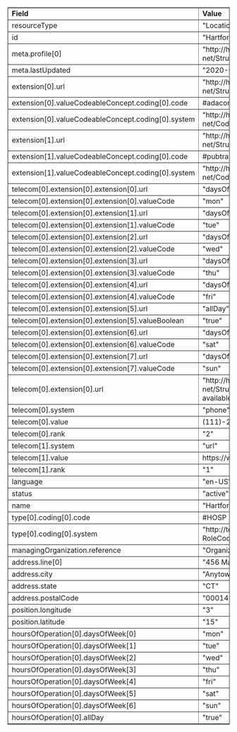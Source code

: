 <table border="1"><tr><td><b>Field</b></td><td><b>Value</b></td></tr>
<tr><td>resourceType</td><td>
"Location"
</td></tr>
<tr><td>id</td><td>
"HartfordHospitalLocation1"
</td></tr>
<tr><td>meta.profile[0]</td><td>"http://hl7.org/fhir/us/davinci-pdex-plan-net/StructureDefinition/plannet-Location"</td>
<tr><td>meta.lastUpdated</td><td>
"2020-07-07T13:26:22.0314215+00:00"
</td></tr>
<tr><td>extension[0].url</td><td>
"http://hl7.org/fhir/us/davinci-pdex-plan-net/StructureDefinition/accessibility"
</td></tr>
<tr><td>extension[0].valueCodeableConcept.coding[0].code</td><td>
#adacomp
</td></tr>
<tr><td>extension[0].valueCodeableConcept.coding[0].system</td><td>
"http://hl7.org/fhir/us/davinci-pdex-plan-net/CodeSystem/AccessibilityCS"
</td></tr>
<tr><td>extension[1].url</td><td>
"http://hl7.org/fhir/us/davinci-pdex-plan-net/StructureDefinition/accessibility"
</td></tr>
<tr><td>extension[1].valueCodeableConcept.coding[0].code</td><td>
#pubtrans
</td></tr>
<tr><td>extension[1].valueCodeableConcept.coding[0].system</td><td>
"http://hl7.org/fhir/us/davinci-pdex-plan-net/CodeSystem/AccessibilityCS"
</td></tr>
<tr><td>telecom[0].extension[0].extension[0].url</td><td>
"daysOfWeek"
</td></tr>
<tr><td>telecom[0].extension[0].extension[0].valueCode</td><td>
"mon"
</td></tr>
<tr><td>telecom[0].extension[0].extension[1].url</td><td>
"daysOfWeek"
</td></tr>
<tr><td>telecom[0].extension[0].extension[1].valueCode</td><td>
"tue"
</td></tr>
<tr><td>telecom[0].extension[0].extension[2].url</td><td>
"daysOfWeek"
</td></tr>
<tr><td>telecom[0].extension[0].extension[2].valueCode</td><td>
"wed"
</td></tr>
<tr><td>telecom[0].extension[0].extension[3].url</td><td>
"daysOfWeek"
</td></tr>
<tr><td>telecom[0].extension[0].extension[3].valueCode</td><td>
"thu"
</td></tr>
<tr><td>telecom[0].extension[0].extension[4].url</td><td>
"daysOfWeek"
</td></tr>
<tr><td>telecom[0].extension[0].extension[4].valueCode</td><td>
"fri"
</td></tr>
<tr><td>telecom[0].extension[0].extension[5].url</td><td>
"allDay"
</td></tr>
<tr><td>telecom[0].extension[0].extension[5].valueBoolean</td><td>
"true"
</td></tr>
<tr><td>telecom[0].extension[0].extension[6].url</td><td>
"daysOfWeek"
</td></tr>
<tr><td>telecom[0].extension[0].extension[6].valueCode</td><td>
"sat"
</td></tr>
<tr><td>telecom[0].extension[0].extension[7].url</td><td>
"daysOfWeek"
</td></tr>
<tr><td>telecom[0].extension[0].extension[7].valueCode</td><td>
"sun"
</td></tr>
<tr><td>telecom[0].extension[0].url</td><td>
"http://hl7.org/fhir/us/davinci-pdex-plan-net/StructureDefinition/contactpoint-availabletime"
</td></tr>
<tr><td>telecom[0].system</td><td>
"phone"
</td></tr>
<tr><td>telecom[0].value</td><td>
(111)-222-3333
</td></tr>
<tr><td>telecom[0].rank</td><td>
"2"
</td></tr>
<tr><td>telecom[1].system</td><td>
"url"
</td></tr>
<tr><td>telecom[1].value</td><td>
https://www.hgh.com
</td></tr>
<tr><td>telecom[1].rank</td><td>
"1"
</td></tr>
<tr><td>language</td><td>
"en-US"
</td></tr>
<tr><td>status</td><td>
"active"
</td></tr>
<tr><td>name</td><td>
"Hartford Hospital Location 1"
</td></tr>
<tr><td>type[0].coding[0].code</td><td>
#HOSP
</td></tr>
<tr><td>type[0].coding[0].system</td><td>
"http://terminology.hl7.org/CodeSystem/v3-RoleCode"
</td></tr>
<tr><td>managingOrganization.reference</td><td>
"Organization/HartfordGeneralHospital"
</td></tr>
<tr><td>address.line[0]</td><td>"456 Main Street"</td>
<tr><td>address.city</td><td>
"Anytown"
</td></tr>
<tr><td>address.state</td><td>
"CT"
</td></tr>
<tr><td>address.postalCode</td><td>
"00014-1234"
</td></tr>
<tr><td>position.longitude</td><td>
"3"
</td></tr>
<tr><td>position.latitude</td><td>
"15"
</td></tr>
<tr><td>hoursOfOperation[0].daysOfWeek[0]</td><td>"mon"</td>
<tr><td>hoursOfOperation[0].daysOfWeek[1]</td><td>"tue"</td>
<tr><td>hoursOfOperation[0].daysOfWeek[2]</td><td>"wed"</td>
<tr><td>hoursOfOperation[0].daysOfWeek[3]</td><td>"thu"</td>
<tr><td>hoursOfOperation[0].daysOfWeek[4]</td><td>"fri"</td>
<tr><td>hoursOfOperation[0].daysOfWeek[5]</td><td>"sat"</td>
<tr><td>hoursOfOperation[0].daysOfWeek[6]</td><td>"sun"</td>
<tr><td>hoursOfOperation[0].allDay</td><td>
"true"
</td></tr>
</table>
